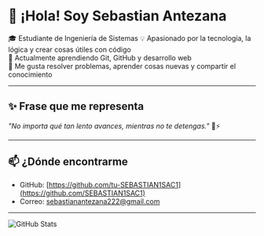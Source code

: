 # 👋 ¡Hola! Soy Sebastian Antezana

🎓 Estudiante de Ingeniería de Sistemas 
💡 Apasionado por la tecnología, la lógica y crear cosas útiles con código  
🌱 Actualmente aprendiendo Git, GitHub y desarrollo web  
🚀 Me gusta resolver problemas, aprender cosas nuevas y compartir el conocimiento

---

## ✨ Frase que me representa

_"No importa qué tan lento avances, mientras no te detengas."_ 🐢⚡

---

## 📫 ¿Dónde encontrarme
- GitHub: [https://github.com/tu-SEBASTIAN1SAC1](https://github.com/SEBASTIAN1SAC1)
- Correo: sebastianantezana222@gmail.com

---
![GitHub Stats](https://github-readme-stats.vercel.app/api?username=SEBASTIAN1SAC1&show_icons=true&theme=tokyonight)
